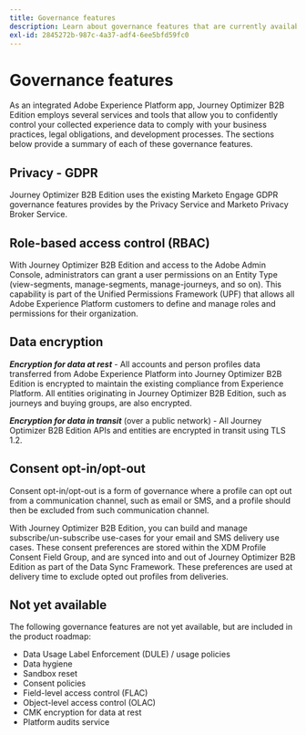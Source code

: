 ```yaml
---
title: Governance features
description: Learn about governance features that are currently available in Journey Optimizer B2B Edition.
exl-id: 2845272b-987c-4a37-adf4-6ee5bfd59fc0
---
```

# Governance features

As an integrated Adobe Experience Platform app, Journey Optimizer B2B Edition employs several services and tools that allow you to confidently control your collected experience data to comply with your business practices, legal obligations, and development processes. The sections below provide a summary of each of these governance features.

## Privacy - GDPR  

Journey Optimizer B2B Edition uses the existing Marketo Engage GDPR governance features provides by the Privacy Service and Marketo Privacy Broker Service.

## Role-based access control (RBAC)

With Journey Optimizer B2B Edition and access to the Adobe Admin Console, administrators can grant a user permissions on an Entity Type (view-segments, manage-segments, manage-journeys, and so on). This capability is part of the Unified Permissions Framework (UPF) that allows all Adobe Experience Platform customers to define and manage roles and permissions for their organization.

## Data encryption

**_Encryption for data at rest_** - All accounts and person profiles data transferred from Adobe Experience Platform into Journey Optimizer B2B Edition is encrypted to maintain the existing compliance from Experience Platform. All entities originating in Journey Optimizer B2B Edition, such as journeys and buying groups, are also encrypted.

**_Encryption for data in transit_** (over a public network) - All Journey Optimizer B2B Edition APIs and entities are encrypted in transit using TLS 1.2. 

## Consent opt-in/opt-out

Consent opt-in/opt-out is a form of governance where a profile can opt out from a communication channel, such as email or SMS, and a profile should then be excluded from such communication channel. 
   
With Journey Optimizer B2B Edition, you can build and manage subscribe/un-subscribe use-cases for your email and SMS delivery use cases. These consent preferences are stored within the XDM Profile Consent Field Group, and are synced into and out of Journey Optimizer B2B Edition as part of the Data Sync Framework. These preferences are used at delivery time to exclude opted out profiles from deliveries. 

## Not yet available

The following governance features are not yet available, but are included in the product roadmap:

* Data Usage Label Enforcement (DULE) / usage policies
* Data hygiene
* Sandbox reset
* Consent policies
* Field-level access control (FLAC)
* Object-level access control (OLAC)
* CMK encryption for data at rest
* Platform audits service

